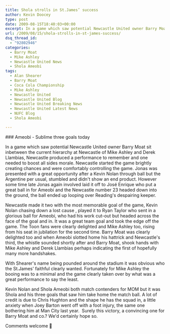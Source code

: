 ```yaml
---
title: Shola strolls in St.James’ success
author: Kevin Doocey
type: post
date: 2009-08-15T18:40:03+00:00
excerpt: In a game which saw potential Newcastle United owner Barry Moat sit inbetween the current hierarchy at Newcastle of Mike Ashley...
url: /2009/08/15/shola-strolls-in-st-james-success/
dsq_thread_id:
  - "92802946"
categories:
  - Barry Moat
  - Mike Ashley
  - Newcastle United News
  - Shola Ameobi
tags:
  - Alan Shearer
  - Barry Moat
  - Coca Cola Championship
  - Mike Ashley
  - Newcastle United
  - Newcastle United Blog
  - Newcastle United Breaking News
  - Newcastle United Latest News
  - NUFC Blog
  - Shola Ameobi

---
```

### Ameobi - Sublime three goals today

In a game which saw potential Newcastle United owner Barry Moat sit inbetween the current hierarchy at Newcastle of Mike Ashley and Derek Llambias, Newcastle produced a performance to remember and one needed to boost  all sides morale. Newcastle started the game brightly creating chances and were comfortably controlling the game. Jonas was presented with a great opportunity after a Kevin Nolan through ball but the Argentine per usual, stumbled and didn't show an end product. However some time late Jonas again involved laid it off to José Enrique who put a great ball in for Ameobi and the Newcastle number 23 headed down into the ground, the ball ended up looping over Reading's despairing keeper.

Newcastle made it two with the most memorable goal of the game, Kevin Nolan chasing down a lost cause , played it to Ryan Taylor who sent in a glorious ball for Ameobi, who had his work cut-out but headed across the face of the goal and in. It was a great team goal and took the edge off the game. The Toon fans were clearly delighted and Mike Ashley too, rising from his seat in jubilation for the second time. Barry Moat was clearly delighted too and when Ameobi slotted home his hattrick and Newcastle's third, the whistle sounded shortly after and Barry Moat, shook hands with Mike Ashley and Derek Llambias perhaps indicating the first of hopefully many more handshakes.

With Shearer's name being pounded around the stadium it was obvious who the St.James' faithful clearly wanted. Fortunately for Mike Ashley the booing was to a minimal and the game clearly taken over by what was a great performance to say the least.

Kevin Nolan and Shola Ameobi both match contenders for MOM but it was Shola and his three goals that saw him take home the match ball. A lot of credit is due to Chris Hughton and the shape he has the squad in, a little anxiety when Joey Barton went off with a foot injury, the same one bothering him at Man City last year.  Surely this victory, a convincing one for Barry Moat and co.? We'd certainly hope so.

Comments welcome 🙂
